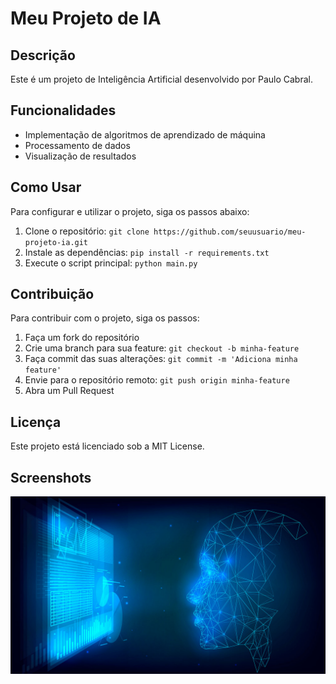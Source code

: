 # Meu Projeto de IA

## Descrição
Este é um projeto de Inteligência Artificial desenvolvido por Paulo Cabral.

## Funcionalidades
- Implementação de algoritmos de aprendizado de máquina
- Processamento de dados
- Visualização de resultados

## Como Usar
Para configurar e utilizar o projeto, siga os passos abaixo:
1. Clone o repositório: `git clone https://github.com/seuusuario/meu-projeto-ia.git`
2. Instale as dependências: `pip install -r requirements.txt`
3. Execute o script principal: `python main.py`

## Contribuição
Para contribuir com o projeto, siga os passos:
1. Faça um fork do repositório
2. Crie uma branch para sua feature: `git checkout -b minha-feature`
3. Faça commit das suas alterações: `git commit -m 'Adiciona minha feature'`
4. Envie para o repositório remoto: `git push origin minha-feature`
5. Abra um Pull Request

## Licença
Este projeto está licenciado sob a MIT License.

## Screenshots
![Tela Inicial](imagens/tela_inicial.jpg)

